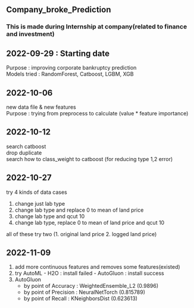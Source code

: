 ## Company_broke_Prediction
### This is made during Internship at company(related to finance and investment) 

  

## 2022-09-29 : Starting date  
  Purpose : improving corporate bankruptcy prediction  
  Models tried : RandomForest, Catboost, LGBM, XGB


## 2022-10-06  
  new data file & new features  
  Purpose : trying from preprocess to calculate (value * feature importance)


## 2022-10-12  
  search catboost  
  drop duplicate  
  search how to class_weight to catboost (for reducing type 1,2 error)


## 2022-10-27  
  try 4 kinds of data cases  
1. change just lab type  
2. change lab type and replace 0 to mean of land price  
3. change lab type and qcut 10  
4. change lab type, replace 0 to mean of land price and qcut 10  

  all of these try two (1. original land price 2. logged land price)


## 2022-11-09
1. add more continuous features and removes some features(existed)
2. try AutoML - H2O : install failed
              - AutoGluon : install success
3. AutoGluon
      - by point of Accuracy  : WeightedEnsemble_L2 (0.9896)
      - by point of Precision : NeuralNetTorch  (0.815789)
      - by point of Recall    : KNeighborsDist  (0.623613)
